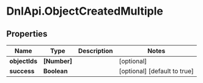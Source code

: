 # DnlApi.ObjectCreatedMultiple

## Properties
Name | Type | Description | Notes
------------ | ------------- | ------------- | -------------
**objectIds** | **[Number]** |  | [optional] 
**success** | **Boolean** |  | [optional] [default to true]



